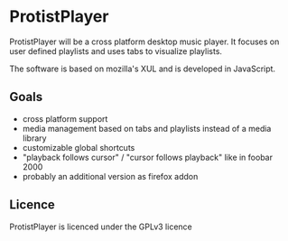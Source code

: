 # ProtistPlayer
ProtistPlayer will be a cross platform desktop music player. It focuses on user defined playlists and uses tabs to visualize playlists.

The software is based on mozilla's XUL and is developed in JavaScript.

## Goals
+ cross platform support
+ media management based on tabs and playlists instead of a media library
+ customizable global shortcuts
+ "playback follows cursor" / "cursor follows playback" like in foobar 2000
+ probably an additional version as firefox addon

## Licence
ProtistPlayer is licenced under the GPLv3 licence